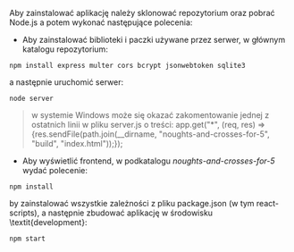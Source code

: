 Aby zainstalować aplikację należy sklonować repozytorium oraz pobrać Node.js a potem wykonać następujące polecenia:

- Aby zainstalować biblioteki i paczki używane przez serwer, w głównym katalogu repozytorium:

`npm install express multer cors bcrypt jsonwebtoken sqlite3`

a następnie uruchomić serwer:

`node server`

> w systemie Windows może się okazać zakomentowanie jednej z ostatnich linii w pliku server.js o treści:
app.get("*", (req, res) => {res.sendFile(path.join(\_\_dirname, "noughts-and-crosses-for-5", "build", "index.html"));});

- Aby wyświetlić frontend, w podkatalogu *noughts-and-crosses-for-5* wydać polecenie:

`npm install`

by zainstalować wszystkie zależności z pliku package.json (w tym react-scripts), a następnie zbudować aplikację w środowisku \textit{development}:

`npm start`

